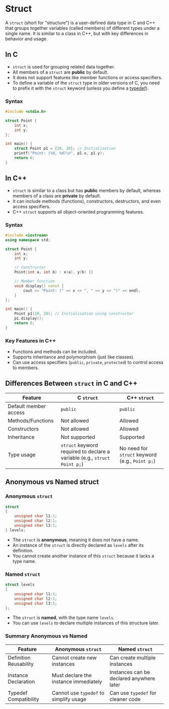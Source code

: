 # Struct
A `struct` (short for "structure") is a user-defined data type in C and C++ that groups together variables (called members) of different types under a single name. It is similar to a class in C++, but with key differences in behavior and usage.

## In C
- `struct` is used for grouping related data together.
- All members of a `struct` are **public** by default.
- It does not support features like member functions or access specifiers.
- To define a variable of the `struct` type in older versions of C, you need to prefix it with the `struct` keyword (unless you define a [typedef](/Tutorial/Language-Intermediate/typedef.md#typedef-usage-with-struct)).

### Syntax
```c
#include <stdio.h>

struct Point {
    int x;
    int y;
};

int main() {
    struct Point p1 = {10, 20}; // Initialization
    printf("Point: (%d, %d)\n", p1.x, p1.y);
    return 0;
}
```

## In C++
- `struct` is similar to a class but has **public** members by default, whereas members of a class are **private** by default.
- It can include methods (functions), constructors, destructors, and even access specifiers.
- C++ `struct` supports all object-oriented programming features.

### Syntax
```cpp
#include <iostream>
using namespace std;

struct Point {
    int x;
    int y;

    // Constructor
    Point(int a, int b) : x(a), y(b) {}

    // Member function
    void display() const {
        cout << "Point: (" << x << ", " << y << ")" << endl;
    }
};

int main() {
    Point p1(10, 20); // Initialization using constructor
    p1.display();
    return 0;
}
```

### Key Features in C++
- Functions and methods can be included.
- Supports inheritance and polymorphism (just like classes).
- Can use access specifiers (`public`, `private`, `protected`) to control access to members.

## Differences Between `struct` in C and C++

| Feature               | C `struct`                     | C++ `struct`                    |
|-----------------------|---------------------------------|----------------------------------|
| Default member access | `public`                       | `public`                        |
| Methods/Functions     | Not allowed                    | Allowed                         |
| Constructors          | Not allowed                    | Allowed                         |
| Inheritance           | Not supported                  | Supported                       |
| Type usage            | `struct` keyword required to declare a variable (e.g., `struct Point p;`) | No need for `struct` keyword (e.g., `Point p;`) |

## Anonymous vs Named struct

### Anonymous `struct`
```c
struct 
{
    unsigned char l1:1;
    unsigned char l2:1;
    unsigned char l3:1;
} levels;
```

- The `struct` is **anonymous**, meaning it does not have a name.
- An instance of the `struct` is directly declared as `levels` after its definition.
- You cannot create another instance of this `struct` because it lacks a type name.


### Named `struct`
```c
struct levels
{
    unsigned char l1:1;
    unsigned char l2:1;
    unsigned char l3:1;
};
```

- The `struct` is **named**, with the type name `levels`.
- You can use `levels` to declare multiple instances of this structure later.

### Summary Anonymous vs Named

| Feature                  | Anonymous `struct`                      | Named `struct`                           |
|--------------------------|------------------------------------------|------------------------------------------|
| Definition Reusability   | Cannot create new instances             | Can create multiple instances            |
| Instance Declaration     | Must declare the instance immediately   | Instances can be declared anywhere later |
| Typedef Compatibility    | Cannot use `typedef` to simplify usage  | Can use `typedef` for cleaner code       |
